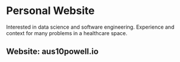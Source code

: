 # Personal Website
Interested in data science and software engineering. Experience and context for many problems in a healthcare space.

## Website: aus10powell.io